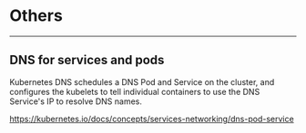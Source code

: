 # Others

---

## DNS for services and pods

Kubernetes DNS schedules a DNS Pod and Service on the cluster, and configures the kubelets to tell individual containers to use the DNS Service's IP to resolve DNS names.

<https://kubernetes.io/docs/concepts/services-networking/dns-pod-service>
